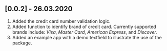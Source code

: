 ## [0.0.2] - 26.03.2020

1. Added the credit card number validation logic.
2. Added function to identify brand of credit card. Currently supported brands include: *Visa*, *Master Card*, *American Express*, and *Discover*.
3. Added an example app with a demo textfield to illustrate the use of the package.
